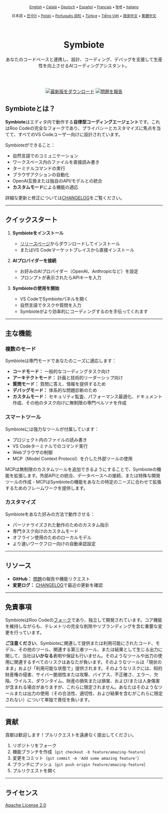<div align="center">
<sub>

[English](../../README.md) • [Català](../../locales/ca/README.md) • [Deutsch](../../locales/de/README.md) • [Español](../../locales/es/README.md) • [Français](../../locales/fr/README.md) • [हिन्दी](../../locales/hi/README.md) • [Italiano](../../locales/it/README.md)

</sub>
<sub>

日本語 • [한국어](../../locales/ko/README.md) • [Polski](../../locales/pl/README.md) • [Português (BR)](../../locales/pt-BR/README.md) • [Türkçe](../../locales/tr/README.md) • [Tiếng Việt](../../locales/vi/README.md) • [简体中文](../../locales/zh-CN/README.md) • [繁體中文](../../locales/zh-TW/README.md)

</sub>
</div>
<br>
<div align="center">
  <h1>Symbiote</h1>
  <p>あなたのコードベースと連携し、設計、コーディング、デバッグを支援して生産性を向上させるAIコーディングアシスタント。</p>

</div>
<br>
<br>

<div align="center">

<a href="https://github.com/RepairYourTech/Symbiote/releases" target="_blank"><img src="https://img.shields.io/badge/最新版をダウンロード-blue?style=for-the-badge&logo=github&logoColor=white" alt="最新版をダウンロード"></a>
<a href="https://github.com/RepairYourTech/Symbiote/issues" target="_blank"><img src="https://img.shields.io/badge/問題を報告-red?style=for-the-badge&logo=github&logoColor=white" alt="問題を報告"></a>

</div>

## Symbioteとは？

**Symbiote**はエディタ内で動作する**自律型コーディングエージェント**です。これはRoo Codeの完全なフォークであり、プライバシーとカスタマイズに焦点を当てて、すべてのVS Codeユーザー向けに設計されています。

Symbioteができること：

- 自然言語でのコミュニケーション
- ワークスペース内のファイルを直接読み書き
- ターミナルコマンドの実行
- ブラウザアクションの自動化
- OpenAI互換または独自のAPI/モデルとの統合
- **カスタムモード**による機能の適応

詳細な更新と修正については[CHANGELOG](../../CHANGELOG.md)をご覧ください。

---

## クイックスタート

1. **Symbioteをインストール**

    - [リリースページ](https://github.com/RepairYourTech/Symbiote/releases)からダウンロードしてインストール
    - またはVS Codeマーケットプレイスから直接インストール

2. **AIプロバイダーを接続**

    - お好みのAIプロバイダー（OpenAI、Anthropicなど）を設定
    - プロンプトが表示されたらAPIキーを入力

3. **Symbioteの使用を開始**
    - VS CodeでSymbioteパネルを開く
    - 自然言語でタスクや質問を入力
    - Symbioteがより効率的にコーディングするのを手伝ってくれます

---

## 主な機能

### 複数のモード

Symbioteは専門モードであなたのニーズに適応します：

- **コードモード：** 一般的なコーディングタスク向け
- **アーキテクトモード：** 計画と技術的リーダーシップ向け
- **質問モード：** 質問に答え、情報を提供するため
- **デバッグモード：** 体系的な問題診断のため
- **カスタムモード：** セキュリティ監査、パフォーマンス最適化、ドキュメント作成、その他のタスク向けに無制限の専門ペルソナを作成

### スマートツール

Symbioteには強力なツールが付属しています：

- プロジェクト内のファイルの読み書き
- VS Codeターミナルでのコマンド実行
- Webブラウザの制御
- MCP（Model Context Protocol）を介した外部ツールの使用

MCPは無制限のカスタムツールを追加できるようにすることで、Symbioteの機能を拡張します。外部APIとの統合、データベースへの接続、または特殊な開発ツールの作成 - MCPはSymbioteの機能をあなたの特定のニーズに合わせて拡張するためのフレームワークを提供します。

### カスタマイズ

Symbioteをあなた好みの方法で動作させる：

- パーソナライズされた動作のためのカスタム指示
- 専門タスク向けのカスタムモード
- オフライン使用のためのローカルモデル
- より速いワークフロー向けの自動承認設定

---

## リソース

- **GitHub：** [問題](https://github.com/RepairYourTech/Symbiote/issues)の報告や機能リクエスト
- **変更ログ：** [CHANGELOG](../../CHANGELOG.md)で最近の更新を確認

---

## 免責事項

SymbioteはRoo Codeの[フォーク](https://github.com/RooVetGit/Roo-Code)であり、独立して開発されています。コア機能を維持しながらも、テレメトリの完全な削除やリブランディングを含む重要な変更を行っています。

**ご注意ください**、Symbioteに関連して提供または利用可能にされたコード、モデル、その他のツール、関連する第三者ツール、または結果として生じる出力に関して、当社は**いかなる**表明や保証も行いません。そのようなツールや出力の使用に関連するすべてのリスクはあなたが負います。そのようなツールは「現状のまま」および「利用可能な状態で」提供されます。そのようなリスクには、知的財産権の侵害、サイバー脆弱性または攻撃、バイアス、不正確さ、エラー、欠陥、ウイルス、ダウンタイム、財産の損失または損害、および/または人身傷害が含まれる場合がありますが、これらに限定されません。あなたはそのようなツールまたは出力の使用（その合法性、適切性、および結果を含むがこれらに限定されない）について単独で責任を負います。

---

## 貢献

貢献は歓迎します！プルリクエストを遠慮なく提出してください。

1. リポジトリをフォーク
2. 機能ブランチを作成（`git checkout -b feature/amazing-feature`）
3. 変更をコミット（`git commit -m 'Add some amazing feature'`）
4. ブランチにプッシュ（`git push origin feature/amazing-feature`）
5. プルリクエストを開く

---

## ライセンス

[Apache License 2.0](../../LICENSE)
